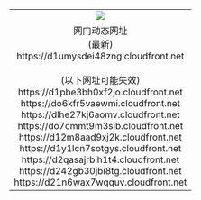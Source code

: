 ﻿<table>
  <tr></tr>
  <tr><td colspan=2 align=center><img src="https://d1umysdei48zng.cloudfront.net/Up/oGate.jpg" /></td></tr>
  <tr><td colspan=2 align=center>网门动态网址<br/>(最新)
<br>https://d1umysdei48zng.cloudfront.net
<br/><br/>(以下网址可能失效)
<br>https://d1pbe3bh0xf2jo.cloudfront.net
<br>https://do6kfr5vaewmi.cloudfront.net
<br>https://dlhe27kj6aomv.cloudfront.net
<br>https://do7cmmt9m3sib.cloudfront.net
<br>https://d12m8aad9xj2k.cloudfront.net
<br>https://d1y1lcn7sotgys.cloudfront.net
<br>https://d2qasajrbih1t4.cloudfront.net
<br>https://d242gb30jbi8tg.cloudfront.net
<br>https://d21n6wax7wqquv.cloudfront.net
    </td>
  </tr>
</table>
